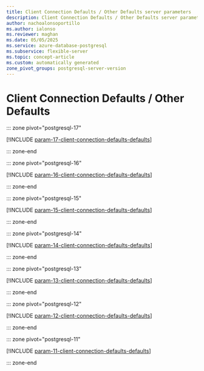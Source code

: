 ```yaml
---
title: Client Connection Defaults / Other Defaults server parameters
description: Client Connection Defaults / Other Defaults server parameters for Azure Database for PostgreSQL flexible server.
author: nachoalonsoportillo
ms.author: ialonso
ms.reviewer: maghan
ms.date: 05/05/2025
ms.service: azure-database-postgresql
ms.subservice: flexible-server
ms.topic: concept-article
ms.custom: automatically generated
zone_pivot_groups: postgresql-server-version
---
```

# Client Connection Defaults / Other Defaults


::: zone pivot="postgresql-17"

[!INCLUDE [param-17-client-connection-defaults-defaults](./includes/param-17-client-connection-defaults-defaults.md)]

::: zone-end


::: zone pivot="postgresql-16"

[!INCLUDE [param-16-client-connection-defaults-defaults](./includes/param-16-client-connection-defaults-defaults.md)]

::: zone-end


::: zone pivot="postgresql-15"

[!INCLUDE [param-15-client-connection-defaults-defaults](./includes/param-15-client-connection-defaults-defaults.md)]

::: zone-end


::: zone pivot="postgresql-14"

[!INCLUDE [param-14-client-connection-defaults-defaults](./includes/param-14-client-connection-defaults-defaults.md)]

::: zone-end


::: zone pivot="postgresql-13"

[!INCLUDE [param-13-client-connection-defaults-defaults](./includes/param-13-client-connection-defaults-defaults.md)]

::: zone-end


::: zone pivot="postgresql-12"

[!INCLUDE [param-12-client-connection-defaults-defaults](./includes/param-12-client-connection-defaults-defaults.md)]

::: zone-end


::: zone pivot="postgresql-11"

[!INCLUDE [param-11-client-connection-defaults-defaults](./includes/param-11-client-connection-defaults-defaults.md)]

::: zone-end


